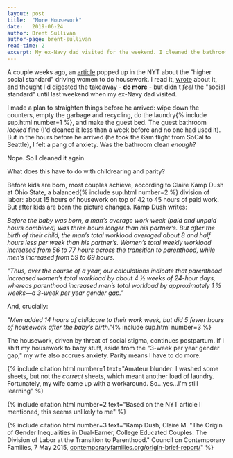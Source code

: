 ```yaml
---
layout: post
title:  "More Housework"
date:   2019-06-24
author: Brent Sullivan
author-page: brent-sullivan
read-time: 2
excerpt: My ex-Navy dad visited for the weekend. I cleaned the bathroom twice.
---
```


A couple weeks ago, an [article](https://www.nytimes.com/2019/06/11/upshot/why-women-but-not-men-are-judged-for-a-messy-house.html) popped up in the NYT about the "higher social standard" driving women to do housework. I read it, [wrote](/2019/06/12/accept-feedback.html) about it, and thought I'd digested the takeaway - **do more** - but didn't *feel* the "social standard" until last weekend when my ex-Navy dad visited.

I made a plan to straighten things before he arrived: wipe down the counters, empty the garbage and recycling, do the laundry{% include sup.html number=1 %}, and make the guest bed. The guest bathroom *looked* fine (I'd cleaned it less than a week before and no one had used it). But in the hours before he arrived (he took the 6am flight from SoCal to Seattle), I felt a pang of anxiety. Was the bathroom clean *enough*?

Nope. So I cleaned it again.

What does this have to do with childrearing and parity?

Before kids are born, most couples achieve, according to Claire Kamp Dush at Ohio State, a balanced{% include sup.html number=2 %} division of labor: about 15 hours of housework on top of 42 to 45 hours of paid work. But after kids are born the picture changes. Kamp Dush writes:

*Before the baby was born, a man’s average work week (paid and unpaid hours combined) was three hours longer than his partner’s. But after the birth of their child, the man’s total workload averaged about 8 and half hours less per week than his partner’s. Women’s total weekly workload increased from 56 to 77 hours across the transition to parenthood, while men’s increased from 59 to 69 hours.*
 
 *"Thus, over the course of a year, our calculations indicate that parenthood increased women’s total workload by about 4 ½ weeks of 24-hour days, whereas parenthood increased men’s total workload by approximately 1 ½ weeks—a 3-week per year gender gap."*

And, crucially:

*"Men added 14 hours of childcare to their work week, but did 5 fewer hours of housework after the baby’s birth."*{% include sup.html number=3 %}

The housework, driven by threat of social stigma, continues postpartum. If I shift my housework to baby stuff, aside from the "3-week per year gender gap," my wife also accrues anxiety. Parity means I have to do more.

{% include citation.html number=1 text="Amateur blunder: I washed some sheets, but not the *correct* sheets, which meant another load of laundry. Fortunately, my wife came up with a workaround. So...yes...I'm still learning" %}

{% include citation.html number=2 text="Based on the NYT article I mentioned, this seems unlikely to me" %}

{% include citation.html number=3 text="Kamp Dush, Claire M. \"The Origin of Gender Inequalities in Dual-Earner, College Educated Couples: The Division of Labor at the Transition to Parenthood.\" Council on Contemporary Families, 7 May 2015, [contemporaryfamilies.org/origin-brief-report/](https://contemporaryfamilies.org/origin-brief-report/)" %}
